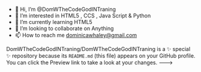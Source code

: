 - 👋 Hi, I’m @DomWTheCodeGodINTraning
- 👀 I’m interested in HTML5 , CCS , Java Script & Python
- 🌱 I’m currently learning HTML5
- 💞️ I’m looking to collaborate on Anything
- 📫 How to reach me dominicawhaley@gmail.com

<!--- I will become a Full Stack Dev -->
DomWTheCodeGodINTraning/DomWTheCodeGodINTraning is a ✨ special ✨ repository because its `README.md` (this file) appears on your GitHub profile.
You can click the Preview link to take a look at your changes.
--->
